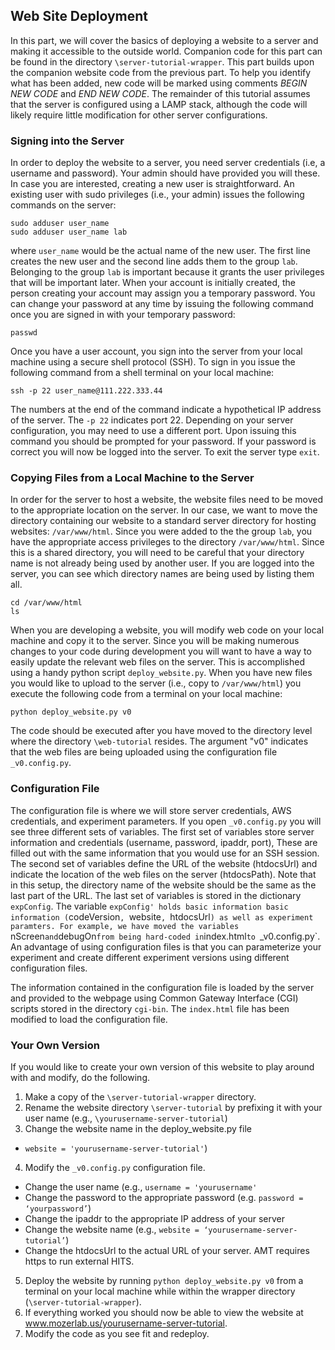 ## Web Site Deployment

In this part, we will cover the basics of deploying a website to a server and making it accessible to the outside world. Companion code for this part can be found in the directory `\server-tutorial-wrapper`. This part builds upon the companion website code from the previous part. To help you identify what has been added, new code will be marked using comments *BEGIN NEW CODE* and *END NEW CODE*. The remainder of this tutorial assumes that the server is configured using a LAMP stack, although the code will likely require little modification for other server configurations.

### Signing into the Server
In order to deploy the website to a server, you need server credentials (i.e, a username and password). Your admin should have provided you will these. In case you are interested, creating a new user is straightforward. An existing user with sudo privileges (i.e., your admin) issues the following commands on the server:
```shell
sudo adduser user_name
sudo adduser user_name lab
```
where `user_name` would be the actual name of the new user. The first line creates the new user and the second line adds them to the group `lab`. Belonging to the group `lab` is important because it grants the user privileges that will be important later. When your account is initially created, the person creating your account may assign you a temporary password. You can change your password at any time by issuing the following command once you are signed in with your temporary password:
```shell
passwd
```

Once you have a user account, you sign into the server from your local machine using a secure shell protocol (SSH). To sign in you issue the following command from a shell terminal on your local machine:
```shell
ssh -p 22 user_name@111.222.333.44
```
The numbers at the end of the command indicate a hypothetical IP address of the server. The `-p 22` indicates port 22. Depending on your server configuration, you may need to use a different port. Upon issuing this command you should be prompted for your password. If your password is correct you will now be logged into the server. To exit the server type `exit`.

### Copying Files from a Local Machine to the Server
In order for the server to host a website, the website files need to be moved to the appropriate location on the server. In our case, we want to move the directory containing our website to a standard server directory for hosting websites: `/var/www/html`. Since you were added to the the group `lab`, you have the appropriate access privileges to the directory `/var/www/html`. Since this is a shared directory, you will need to be careful that your directory name is not already being used by another user. If you are logged into the server, you can see which directory names are being used by listing them all.
```shell
cd /var/www/html
ls
```

When you are developing a website, you will modify web code on your local machine and copy it to the server. Since you will be making numerous changes to your code during development you will want to have a way to easily update the relevant web files on the server. This is accomplished using a handy python script `deploy_website.py`. When you have new files you would like to upload to the server (i.e., copy to `/var/www/html`) you execute the following code from a terminal on your local machine:
```shell
python deploy_website.py v0
```
The code should be executed after you have moved to the directory level where the directory `\web-tutorial` resides. The argument "v0" indicates that the web files are being uploaded using the configuration file `_v0.config.py`.

### Configuration File
The configuration file is where we will store server credentials, AWS credentials, and experiment parameters. If you open `_v0.config.py` you will see three different sets of variables. The first set of variables store server information and credentials (username, password, ipaddr, port), These are filled out with the same information that you would use for an SSH session. The second set of variables define the URL of the website (htdocsUrl) and indicate the location of the web files on the server (htdocsPath). Note that in this setup, the directory name of the website should be the same as the last part of the URL. The last set of variables is stored in the dictionary `expConfig`. The variable `expConfig' holds basic information basic information (`codeVersion`, `website`, `htdocsUrl`) as well as experiment paramters. For example, we have moved the variables `nScreen` and `debugOn` from being hard-coded in `index.html` to  `_v0.config.py`. An advantage of using configuration files is that you can parameterize your experiment and create different experiment versions using different configuration files.

The information contained in the configuration file is loaded by the server and provided to the webpage using Common Gateway Interface (CGI) scripts stored in the directory `cgi-bin`. The `index.html` file has been modified to load the configuration file.

### Your Own Version

If you would like to create your own version of this website to play around with and modify, do the following.
1. Make a copy of the `\server-tutorial-wrapper` directory.
2. Rename the website directory `\server-tutorial` by prefixing it with your user name (e.g., `\yourusername-server-tutorial`)
3. Change the website name in the deploy_website.py file
  * `website = 'yourusername-server-tutorial'`)
4. Modify the `_v0.config.py` configuration file.
  * Change the user name (e.g., `username = 'yourusername'`
  * Change the password to the appropriate password (e.g. `password = ‘yourpassword’`)
  * Change the ipaddr to the appropriate IP address of your server
  * Change the website name (e.g., `website = ‘yourusername-server-tutorial’`)
  * Change the htdocsUrl to the actual URL of your server. AMT requires https to run external HITS.
5. Deploy the website by running `python deploy_website.py v0` from a terminal on your local machine while within the wrapper directory (`\server-tutorial-wrapper`).
6. If everything worked you should now be able to view the website at www.mozerlab.us/yourusername-server-tutorial.
7. Modify the code as you see fit and redeploy.
